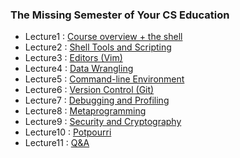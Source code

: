 ### The Missing Semester of Your CS Education
- Lecture1 : [Course overview + the shell](https://missing.csail.mit.edu/2020/course-shell/)  
- Lecture2 : [Shell Tools and Scripting](https://missing.csail.mit.edu/2020/shell-tools/)  
- Lecture3 : [Editors (Vim)](https://missing.csail.mit.edu/2020/editors/)  
- Lecture4 : [Data Wrangling](https://missing.csail.mit.edu/2020/data-wrangling/)  
- Lecture5 : [Command-line Environment](https://missing.csail.mit.edu/2020/command-line/)  
- Lecture6 : [Version Control (Git)](https://missing.csail.mit.edu/2020/version-control/)  
- Lecture7 : [Debugging and Profiling](https://missing.csail.mit.edu/2020/debugging-profiling/)  
- Lecture8 : [Metaprogramming](https://missing.csail.mit.edu/2020/metaprogramming/)  
- Lecture9 : [Security and Cryptography](https://missing.csail.mit.edu/2020/security/)  
- Lecture10 : [Potpourri](https://missing.csail.mit.edu/2020/potpourri/)  
- Lecture11 : [Q\&A](https://missing.csail.mit.edu/2020/qa/)  
